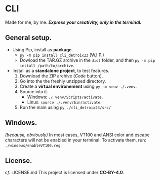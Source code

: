 # CLI
Made for me, by me.
***Express your creativity, only in the terminal.***

## General setup.
- Using Pip, install as **package**.
   - `py -m pip install cli_detroix23` (W.I.P.)
   - Dowload the TAR.GZ archive in the `dist` folder, and then `py -m pip install /path/to/archive`.
- Install as a **standalone project**, to test features.
   1. Download the ZIP archive (*Code* button).
   2. Go into the the freshly unzipped directory.
   3. Create a **virtual environement** using `py -m venv ./.venv`.
   4. Source into it.
       - Windows: `./.venv/Scripts/activate`.
       - Linux: `source ./.venv/bin/activate`.
   5. Run the main using `py ./cli_detroix23/src/`

## Windows.
_(because, obviously)_ 
In most cases, VT100 and ANSI color and escape characters will not be enabled in your terminal. To activate them, run: 
	`./windows/enableVT100.reg`.

## License.
_cf._ LICENSE.md
This project is licensed under **CC-BY-4.0**.
 